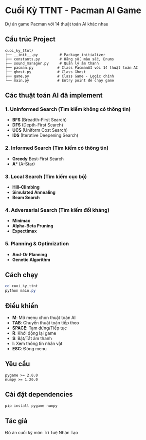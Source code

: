 # Cuối Kỳ TTNT - Pacman AI Game

Dự án game Pacman với 14 thuật toán AI khác nhau

## Cấu trúc Project

```
cuoi_ky_ttnt/
├── __init__.py          # Package initializer
├── constants.py         # Hằng số, màu sắc, Enums
├── sound_manager.py     # Quản lý âm thanh
├── pacman.py           # Class PacmanAI với 14 thuật toán AI
├── ghost.py            # Class Ghost
├── game.py             # Class Game - Logic chính
└── main.py             # Entry point để chạy game
```

## Các thuật toán AI đã implement

### 1. Uninformed Search (Tìm kiếm không có thông tin)
- **BFS** (Breadth-First Search)
- **DFS** (Depth-First Search)  
- **UCS** (Uniform Cost Search)
- **IDS** (Iterative Deepening Search)

### 2. Informed Search (Tìm kiếm có thông tin)
- **Greedy** Best-First Search
- **A*** (A-Star)

### 3. Local Search (Tìm kiếm cục bộ)
- **Hill-Climbing**
- **Simulated Annealing**
- **Beam Search**

### 4. Adversarial Search (Tìm kiếm đối kháng)
- **Minimax**
- **Alpha-Beta Pruning**
- **Expectimax**

### 5. Planning & Optimization
- **And-Or Planning**
- **Genetic Algorithm**

## Cách chạy

```powershell
cd cuoi_ky_ttnt
python main.py
```

## Điều khiển

- **M**: Mở menu chọn thuật toán AI
- **TAB**: Chuyển thuật toán tiếp theo
- **SPACE**: Tạm dừng/Tiếp tục
- **R**: Khởi động lại game
- **S**: Bật/Tắt âm thanh
- **I**: Xem thông tin nhân vật
- **ESC**: Đóng menu

## Yêu cầu

```
pygame >= 2.0.0
numpy >= 1.20.0
```

## Cài đặt dependencies

```powershell
pip install pygame numpy
```

## Tác giả

Đồ án cuối kỳ môn Trí Tuệ Nhân Tạo
